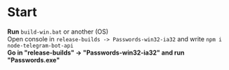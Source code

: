 # Start
**Run** ``build-win.bat`` or another (OS)
<br>
Open console in ``release-builds -> Passwords-win32-ia32`` and write ``npm i node-telegram-bot-api``
<br>
**Go in "release-builds" -> "Passwords-win32-ia32" and run "Passwords.exe"**
